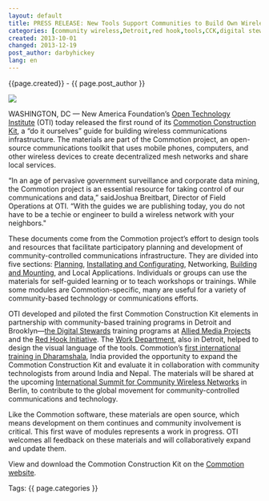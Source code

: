 ```yaml
---
layout: default
title: PRESS RELEASE: New Tools Support Communities to Build Own Wireless Communications Infrastructure
categories: [community wireless,Detroit,red hook,tools,CCK,digital stewards]
created: 2013-10-01
changed: 2013-12-19
post_author: darbyhickey
lang: en
---
```

 <div class="meta">
  <span class="author">{{page.created}} - {{ page.post_author }}</span>
</div>
 <p><img src="/files/styles/large/public/CCK_general_intro.png?itok=6eRvcgMY"/></p>

<p>WASHINGTON, DC&nbsp;— New America Foundation’s&nbsp;<a href="http://oti.newamerica.net/">Open Technology Institute</a>&nbsp;(OTI) today released the first round of its <a href="https://commotionwireless.net/docs/cck">Commotion Construction Kit</a>, a “do it ourselves” guide for building wireless communications infrastructure. The materials are part of the Commotion project, an open-source communications toolkit that uses mobile phones, computers, and other wireless devices to create decentralized mesh networks and share local services.</p>

<p>“In an age of pervasive government surveillance and corporate data mining, the Commotion project is an essential resource for taking control of our communications and data,” saidJoshua Breitbart, Director of Field Operations at OTI. “With the guides we are publishing today, you do not have to be a techie or engineer to build a wireless network with your neighbors."</p>

<p>These documents come from the Commotion project’s effort to design tools and resources that facilitate participatory planning and development of community-controlled communications infrastructure. They are divided into five sections: <a href="https://commotionwireless.net/docs/cck/planning">Planning</a>, <a href="https://commotionwireless.net/docs/cck/installing-configuring">Installating&nbsp;and Configurating</a>, Networking, <a href="https://commotionwireless.net/docs/cck/building-mounting">Building and Mounting</a>, and Local Applications. Individuals or groups can use the materials for self-guided learning or to teach workshops or trainings. While some modules are Commotion-specific, many are useful for a variety of community-based technology or communications efforts.</p>

<p>OTI developed and piloted the first Commotion Construction Kit elements in partnership with community-based training programs in Detroit and Brooklyn—<a href="https://commotionwireless.net/blog/video-community-technology-and-training">the Digital Stewards</a> training programs at <a href="http://alliedmedia.org/">Allied Media Projects</a> and the <a href="http://rhicenter.org/">Red Hook Initiative</a>. The <a href="http://www.theworkdept.com/">Work Department</a>, also in Detroit, helped to design the visual language of the tools. Commotion’s <a href="https://commotionwireless.net/blog/commotion-travels-india-first-international-workshop">first international training in Dharamshala</a>, India provided the opportunity to expand the Commotion Construction Kit and evaluate it in collaboration with community technologists from around India and Nepal. The materials will be shared at the upcoming&nbsp;<a href="http://www.wirelesssummit.org/">International Summit for Community Wireless Networks</a> in Berlin, to contribute to the global movement for community-controlled communications and technology.</p>

<p>Like the Commotion software, these materials are open source, which means development on them continues and community involvement is critical. This first wave of modules represents a work in progress. OTI welcomes all feedback on these materials and will collaboratively expand and update them.</p>

<p>View and download the Commotion Construction Kit on the&nbsp;<a href="http://commotionwireless.net/docs/cck">Commotion website</a>.</p>
 <div class="tags">Tags: {{ page.categories }}</div>